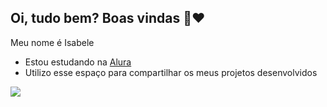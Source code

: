 ## Oi, tudo bem? Boas vindas 👋❤️

Meu nome é Isabele
- Estou estudando na [Alura](https://www.alura.com.br)
- Utilizo esse espaço para compartilhar os meus projetos desenvolvidos



![](https://media1.tenor.com/m/aPgTU-Z9j1MAAAAd/funny-dogs-cute.gif)
